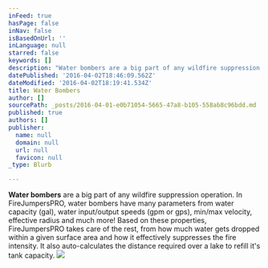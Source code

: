 ```yaml
---
inFeed: true
hasPage: false
inNav: false
isBasedOnUrl: ''
inLanguage: null
starred: false
keywords: []
description: "Water bombers are a big part of any wildfire suppression operation. In FireJumpersPRO, water bombers have many parameters from water capacity (gal), water input/output speeds (gpm or gps), min/max velocity, effective radius and much more! Based on these properties, FireJumpersPRO takes care of the rest, from how much water gets dropped within a given surface area and how it effectively suppresses the fire intensity. It also auto-calculates the distance required over a lake to refill it's tank capacity."
datePublished: '2016-04-02T18:46:09.562Z'
dateModified: '2016-04-02T18:19:41.534Z'
title: Water Bombers
author: []
sourcePath: _posts/2016-04-01-e0b71054-5665-47a8-b105-558ab8c96bdd.md
published: true
authors: []
publisher:
  name: null
  domain: null
  url: null
  favicon: null
_type: Blurb

---
```

**Water bombers** are a big part of any wildfire suppression operation. In FireJumpersPRO, water bombers have many parameters from water capacity (gal), water input/output speeds (gpm or gps), min/max velocity, effective radius and much more! Based on these properties, FireJumpersPRO takes care of the rest, from how much water gets dropped within a given surface area and how it effectively suppresses the fire intensity. It also auto-calculates the distance required over a lake to refill it's tank capacity.
![](https://the-grid-user-content.s3-us-west-2.amazonaws.com/a7317345-cbb5-4f83-a7ca-75f202722f50.gif)